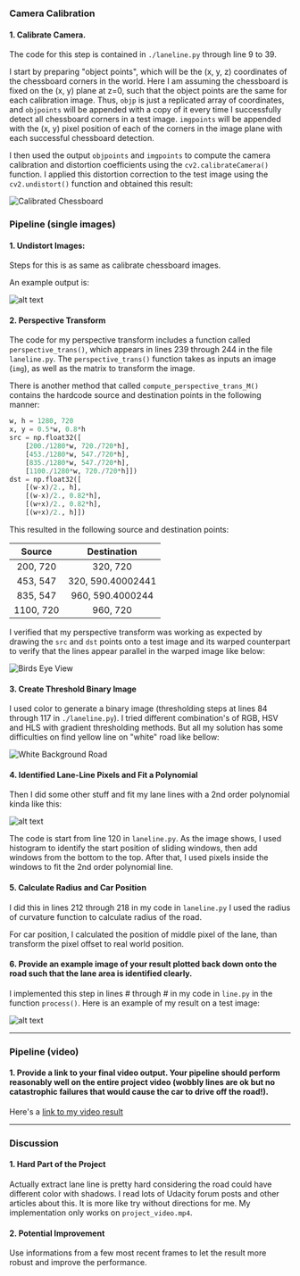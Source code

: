 

[//]: # (Image References)
[calibrated5]: ./output_images/camera_cal/calibration5.jpg
[undistorted_test_image]: ./output_images/test_images_undistored/test7_white_road.png
[white_road]: ./test_images/test7_white_road.png
[birds_eye]: ./output_images/test_images_birds_eye/straight_lines1.jpg
[p_fit]: ./output_images/test_image_rect/test5.png
[output_image]: ./output_images/frame_result.png
### Camera Calibration

#### 1. Calibrate Camera.

The code for this step is contained in `./laneline.py` through line 9 to 39.  

I start by preparing "object points", which will be the (x, y, z) coordinates of the chessboard corners in the world. Here I am assuming the chessboard is fixed on the (x, y) plane at z=0, such that the object points are the same for each calibration image.  Thus, `objp` is just a replicated array of coordinates, and `objpoints` will be appended with a copy of it every time I successfully detect all chessboard corners in a test image.  `imgpoints` will be appended with the (x, y) pixel position of each of the corners in the image plane with each successful chessboard detection.  

I then used the output `objpoints` and `imgpoints` to compute the camera calibration and distortion coefficients using the `cv2.calibrateCamera()` function.  I applied this distortion correction to the test image using the `cv2.undistort()` function and obtained this result:

![Calibrated Chessboard][calibrated5]

### Pipeline (single images)

#### 1. Undistort Images:

Steps for this is as same as calibrate chessboard images.

An example output is:


![alt text][undistorted_test_image]

#### 2. Perspective Transform

The code for my perspective transform includes a function called `perspective_trans()`, which appears in lines 239 through 244 in the file `laneline.py`.  The `perspective_trans()` function takes as inputs an image (`img`), as well as the matrix to transform the image.

There is another method that called `compute_perspective_trans_M()` contains the hardcode source and destination points in the following manner:

```python
w, h = 1280, 720
x, y = 0.5*w, 0.8*h
src = np.float32([
    [200./1280*w, 720./720*h],
    [453./1280*w, 547./720*h],
    [835./1280*w, 547./720*h],
    [1100./1280*w, 720./720*h]])
dst = np.float32([
    [(w-x)/2., h],
    [(w-x)/2., 0.82*h],
    [(w+x)/2., 0.82*h],
    [(w+x)/2., h]])
```

This resulted in the following source and destination points:

| Source        | Destination       |
|:-------------:|:-----------------:|
| 200, 720      | 320, 720          |
| 453, 547      | 320, 590.40002441 |
| 835, 547      | 960, 590.4000244  |
| 1100, 720     | 960, 720          |

I verified that my perspective transform was working as expected by drawing the `src` and `dst` points onto a test image and its warped counterpart to verify that the lines appear parallel in the warped image like below:

![Birds Eye View][birds_eye]

#### 3. Create Threshold Binary Image

I used color to generate a binary image (thresholding steps at lines 84 through 117 in `./laneline.py`). I tried different combination's of RGB, HSV and HLS with gradient thresholding methods. But all my solution has some difficulties on find yellow line on "white" road like bellow:

![White Background Road][white_road]

#### 4. Identified Lane-Line Pixels and Fit a Polynomial

Then I did some other stuff and fit my lane lines with a 2nd order polynomial kinda like this:

![alt text][p_fit]

The code is start from line 120 in `laneline.py`. As the image shows, I used histogram to identify the start position of sliding windows, then add windows from the bottom to the top.
After that, I used pixels inside the windows to fit the 2nd order polynomial line.  

#### 5. Calculate Radius and Car Position

I did this in lines 212 through 218 in my code in `laneline.py` I used the radius of curvature function to calculate radius of the road.

For car position, I calculated the position of middle pixel of the lane, than transform the pixel offset to real world position.

#### 6. Provide an example image of your result plotted back down onto the road such that the lane area is identified clearly.

I implemented this step in lines # through # in my code in `line.py` in the function `process()`.  Here is an example of my result on a test image:

![alt text][output_image]

---

### Pipeline (video)

#### 1. Provide a link to your final video output.  Your pipeline should perform reasonably well on the entire project video (wobbly lines are ok but no catastrophic failures that would cause the car to drive off the road!).

Here's a [link to my video result](./output_videos/project_video.mp4)

---

### Discussion

#### 1. Hard Part of the Project

Actually extract lane line is pretty hard considering the road could have different color with shadows. I read lots of Udacity forum posts and other articles about this. It is more like try without directions for me. My implementation only works on `project_video.mp4`.

#### 2. Potential Improvement

Use informations from a few most recent frames to let the result more robust and improve the performance.
